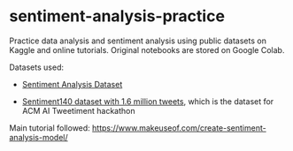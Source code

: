 # sentiment-analysis-practice
Practice data analysis and sentiment analysis using public datasets on Kaggle and online tutorials. 
Original notebooks are stored on Google Colab.

Datasets used:

- [Sentiment Analysis Dataset](https://www.kaggle.com/datasets/abhi8923shriv/sentiment-analysis-dataset)

- [Sentiment140 dataset with 1.6 million tweets](https://www.kaggle.com/datasets/kazanova/sentiment140/data), which is the dataset for ACM AI Tweetiment hackathon


Main tutorial followed:
https://www.makeuseof.com/create-sentiment-analysis-model/
 
